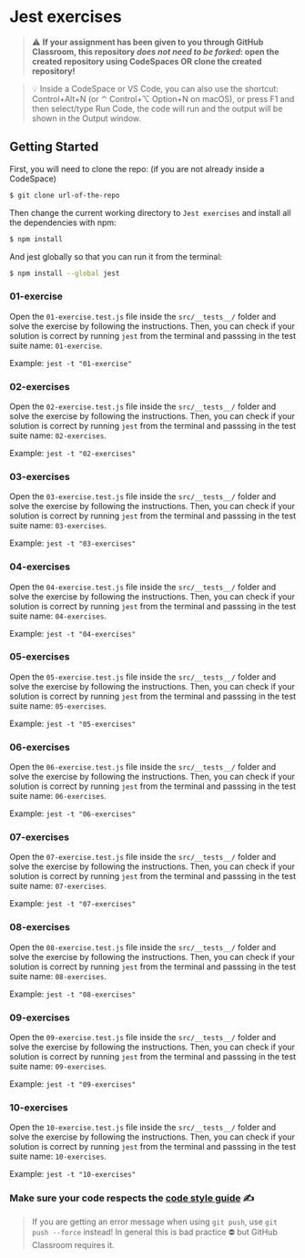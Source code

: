 # Jest exercises
 
> ⚠️ **If your assignment has been given to you through GitHub Classroom, this repository *does not need to be forked*: open the created repository using CodeSpaces OR clone the created repository!**

> 💡 Inside a CodeSpace or VS Code, you can also use the shortcut: Control+Alt+N (or ⌃ Control+⌥ Option+N on macOS), or press F1 and then select/type Run Code, the code will run and the output will be shown in the Output window.

## Getting Started

First, you will need to clone the repo: (if you are not already inside a CodeSpace)

```bash
$ git clone url-of-the-repo
```

Then change the current working directory to `Jest exercises` and install all the dependencies with npm:

```bash
$ npm install
```

And jest globally so that you can run it from the terminal:

```bash
$ npm install --global jest
```

### 01-exercise

Open the `01-exercise.test.js` file inside the `src/__tests__/` folder and solve the exercise by following the instructions. Then, you can check if your solution is correct by running `jest` from the terminal and passsing in the test suite name: `01-exercise`.

Example: `jest -t "01-exercise"`


### 02-exercises

Open the `02-exercise.test.js` file inside the `src/__tests__/` folder and solve the exercise by following the instructions. Then, you can check if your solution is correct by running `jest` from the terminal and passsing in the test suite name: `02-exercises`.

Example: `jest -t "02-exercises"`


### 03-exercises

Open the `03-exercise.test.js` file inside the `src/__tests__/` folder and solve the exercise by following the instructions. Then, you can check if your solution is correct by running `jest` from the terminal and passsing in the test suite name: `03-exercises`.

Example: `jest -t "03-exercises"`


### 04-exercises

Open the `04-exercise.test.js` file inside the `src/__tests__/` folder and solve the exercise by following the instructions. Then, you can check if your solution is correct by running `jest` from the terminal and passsing in the test suite name: `04-exercises`.

Example: `jest -t "04-exercises"`


### 05-exercises

Open the `05-exercise.test.js` file inside the `src/__tests__/` folder and solve the exercise by following the instructions. Then, you can check if your solution is correct by running `jest` from the terminal and passsing in the test suite name: `05-exercises`.

Example: `jest -t "05-exercises"`


### 06-exercises

Open the `06-exercise.test.js` file inside the `src/__tests__/` folder and solve the exercise by following the instructions. Then, you can check if your solution is correct by running `jest` from the terminal and passsing in the test suite name: `06-exercises`.

Example: `jest -t "06-exercises"`


### 07-exercises

Open the `07-exercise.test.js` file inside the `src/__tests__/` folder and solve the exercise by following the instructions. Then, you can check if your solution is correct by running `jest` from the terminal and passsing in the test suite name: `07-exercises`.

Example: `jest -t "07-exercises"`


### 08-exercises

Open the `08-exercise.test.js` file inside the `src/__tests__/` folder and solve the exercise by following the instructions. Then, you can check if your solution is correct by running `jest` from the terminal and passsing in the test suite name: `08-exercises`.

Example: `jest -t "08-exercises"`


### 09-exercises

Open the `09-exercise.test.js` file inside the `src/__tests__/` folder and solve the exercise by following the instructions. Then, you can check if your solution is correct by running `jest` from the terminal and passsing in the test suite name: `09-exercises`.

Example: `jest -t "09-exercises"`


### 10-exercises

Open the `10-exercise.test.js` file inside the `src/__tests__/` folder and solve the exercise by following the instructions. Then, you can check if your solution is correct by running `jest` from the terminal and passsing in the test suite name: `10-exercises`.

Example: `jest -t "10-exercises"`

### Make sure your code respects the [code style guide](https://syllabus.codeyourfuture.io/guides/code-style-guide) ✍️

> If you are getting an error message when using `git push`, use `git push --force` instead! In general this is bad practice ⛔️ but GitHub Classroom requires it.
